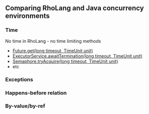 ## Comparing RhoLang and Java concurrency environments

### Time
No time in RhoLang - no time limiting methods
- [Future.get(long timeout, TimeUnit unit)](https://docs.oracle.com/javase/9/docs/api/java/util/concurrent/Future.html#get-long-java.util.concurrent.TimeUnit-)
- [ExecutorService.awaitTermination(long timeout, TimeUnit unit)](https://docs.oracle.com/javase/9/docs/api/java/util/concurrent/ExecutorService.html#awaitTermination-long-java.util.concurrent.TimeUnit-)
- [Semaphore.tryAcquire(long timeout, TimeUnit unit)](https://docs.oracle.com/javase/9/docs/api/java/util/concurrent/Semaphore.html#tryAcquire-long-java.util.concurrent.TimeUnit-)
- etc

### Exceptions

### Happens-before relation

### By-value/by-ref
